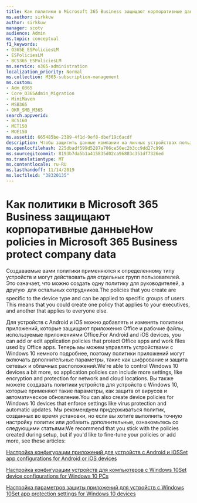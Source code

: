 ```yaml
---
title: Как политики в Microsoft 365 Business защищают корпоративные данные
ms.author: sirkkuw
author: sirkkuw
manager: scotv
audience: Admin
ms.topic: conceptual
f1_keywords:
- O365E_ESPoliciesLM
- ESPoliciesLM
- BCS365_ESPoliciesLM
ms.service: o365-administration
localization_priority: Normal
ms.collection: M365-subscription-management
ms.custom:
- Adm_O365
- Core_O365Admin_Migration
- MiniMaven
- MSB365
- OKR_SMB_M365
search.appverid:
- BCS160
- MET150
- MOE150
ms.assetid: 665485be-2389-4f1d-9ef8-dbef19c6acdf
description: Чтобы защитить данные компании на личных устройствах пользователей, используйте политики, предназначенные для определенных устройств и групп безопасности.
ms.openlocfilehash: 225dbadf599d5287a706ce50ec2b3cc9dd27c996
ms.sourcegitcommit: 8193b7da5b1a415835d02ca96883c351df7326ed
ms.translationtype: MT
ms.contentlocale: ru-RU
ms.lasthandoff: 11/14/2019
ms.locfileid: "38320135"
---
```

# <a name="how-policies-in-microsoft-365-business-protect-company-data"></a><span data-ttu-id="3a728-103">Как политики в Microsoft 365 Business защищают корпоративные данные</span><span class="sxs-lookup"><span data-stu-id="3a728-103">How policies in Microsoft 365 Business protect company data</span></span>

<span data-ttu-id="3a728-p101">Создаваемые вами политики применяются к определенному типу устройств и могут действовать для отдельных групп пользователей. Это означает, что можно создать одну политику для руководителей, а другую  для остальных сотрудников.</span><span class="sxs-lookup"><span data-stu-id="3a728-p101">The policies that you create are specific to the device type and can be applied to specific groups of users. This means that you could create one policy that applies to your executives, and another that applies to everyone else.</span></span>
  
<span data-ttu-id="3a728-106">Для устройств с Android и iOS можно добавлять и изменять политики приложений, которые защищают приложения Office и рабочие файлы, используемые приложениями Office.</span><span class="sxs-lookup"><span data-stu-id="3a728-106">For Android and iOS devices, you can add or edit application policies that protect Office apps and work files used by Office apps.</span></span> <span data-ttu-id="3a728-107">Теперь мы можем управлять устройствами с Windows 10 немного подробнее, поэтому политики приложений могут включать дополнительные параметры, такие как шифрование и защита сетевых и облачных расположений.</span><span class="sxs-lookup"><span data-stu-id="3a728-107">We're able to control Windows 10 devices a bit more, so application policies can include more settings, like encryption and protection for network and cloud locations.</span></span> <span data-ttu-id="3a728-108">Вы также можете создавать политики устройств для устройств с Windows 10, которые применяют такие параметры, как защита от вирусов и автоматическое обновление.</span><span class="sxs-lookup"><span data-stu-id="3a728-108">You can also create device policies for Windows 10 devices that enforce settings like virus protection and automatic updates.</span></span> <span data-ttu-id="3a728-109">Мы рекомендуем придерживаться политик, созданных во время установки, но если вы хотите выполнить точную настройку политик или добавить дополнительные, ознакомьтесь со следующими статьями:</span><span class="sxs-lookup"><span data-stu-id="3a728-109">We recommend that you stick with the policies created during setup, but if you'd like to fine-tune your policies or add more, see these articles:</span></span>
  
[<span data-ttu-id="3a728-110">Настройка конфигурации приложений для устройств с Android и iOS</span><span class="sxs-lookup"><span data-stu-id="3a728-110">Set app configurations for Android or iOS devices</span></span>](app-protection-settings-for-android-and-ios.md)
  
[<span data-ttu-id="3a728-111">Настройка конфигурации устройств для компьютеров с Windows 10</span><span class="sxs-lookup"><span data-stu-id="3a728-111">Set device configurations for Windows 10 PCs</span></span>](protection-settings-for-windows-10-pcs.md)
  
[<span data-ttu-id="3a728-112">Настройка параметров защиты приложений для устройств с Windows 10</span><span class="sxs-lookup"><span data-stu-id="3a728-112">Set app protection settings for Windows 10 devices</span></span>](protection-settings-for-windows-10-devices.md)
  

